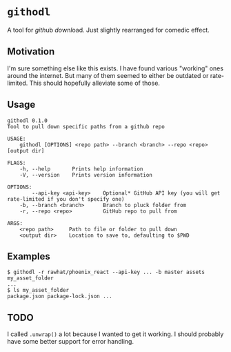 # `githodl`

A tool for *gith*ub *do*wn*l*oad.  Just slightly rearranged for comedic effect.

## Motivation

I'm sure something else like this exists.  I have found various "working" ones
around the internet.  But many of them seemed to either be outdated or rate-
limited.  This should hopefully alleviate some of those.

## Usage

```
githodl 0.1.0
Tool to pull down specific paths from a github repo

USAGE:
    githodl [OPTIONS] <repo path> --branch <branch> --repo <repo> [output dir]

FLAGS:
    -h, --help       Prints help information
    -V, --version    Prints version information

OPTIONS:
        --api-key <api-key>    Optional* GitHub API key (you will get rate-limited if you don't specify one)
    -b, --branch <branch>      Branch to pluck folder from
    -r, --repo <repo>          GitHub repo to pull from

ARGS:
    <repo path>     Path to file or folder to pull down
    <output dir>    Location to save to, defaulting to $PWD
```

## Examples

```
$ githodl -r rawhat/phoenix_react --api-key ... -b master assets my_asset_folder
...
$ ls my_asset_folder
package.json package-lock.json ...
```

## TODO

I called `.unwrap()` a lot because I wanted to get it working.  I should
probably have some better support for error handling.
